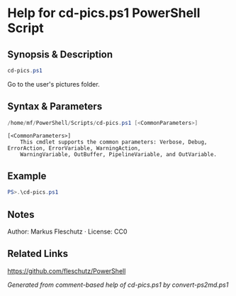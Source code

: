 # Help for cd-pics.ps1 PowerShell Script

## Synopsis & Description
```powershell
cd-pics.ps1
```

Go to the user's pictures folder.

## Syntax & Parameters
```powershell
/home/mf/PowerShell/Scripts/cd-pics.ps1 [<CommonParameters>]
```

```
[<CommonParameters>]
    This cmdlet supports the common parameters: Verbose, Debug, ErrorAction, ErrorVariable, WarningAction, 
    WarningVariable, OutBuffer, PipelineVariable, and OutVariable.
```

## Example
```powershell
PS>.\cd-pics.ps1
```


## Notes
Author: Markus Fleschutz · License: CC0

## Related Links
https://github.com/fleschutz/PowerShell

*Generated from comment-based help of cd-pics.ps1 by convert-ps2md.ps1*
